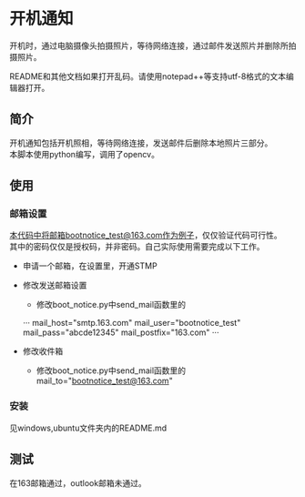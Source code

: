 # 开机通知
开机时，通过电脑摄像头拍摄照片，等待网络连接，通过邮件发送照片并删除所拍摄照片。

README和其他文档如果打开乱码。请使用notepad++等支持utf-8格式的文本编辑器打开。

## 简介
开机通知包括开机照相，等待网络连接，发送邮件后删除本地照片三部分。  
本脚本使用python编写，调用了opencv。

## 使用

### 邮箱设置
本代码中将邮箱bootnotice_test@163.com作为例子，仅仅验证代码可行性。  
其中的密码仅仅是授权码，并非密码。自己实际使用需要完成以下工作。

- 申请一个邮箱，在设置里，开通STMP
- 修改发送邮箱设置
	- 修改boot_notice.py中send_mail函数里的

	···
	mail_host="smtp.163.com"
	mail_user="bootnotice_test"
	mail_pass="abcde12345"
	mail_postfix="163.com"
	···
	
- 修改收件箱
	- 修改boot_notice.py中send_mail函数里的mail_to="bootnotice_test@163.com"

### 安装
见windows,ubuntu文件夹内的README.md

## 测试
在163邮箱通过，outlook邮箱未通过。
